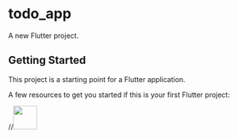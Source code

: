 # todo_app

A new Flutter project.

## Getting Started

This project is a starting point for a Flutter application.

A few resources to get you started if this is your first Flutter project:

//<img src="https://github.com/ashikmoinul/todo_app/blob/fc34eac12a6b3a34606a186a573f3dc2c94c0412/ToDo%20app.png" width="48" height="48">

